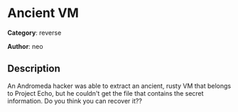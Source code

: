 # Ancient VM


**Category**: reverse

**Author**: neo

## Description

An Andromeda hacker was able to extract an ancient, rusty VM that belongs to Project Echo,
but he couldn't get the file that contains the secret information. Do you think
you can recover it??


